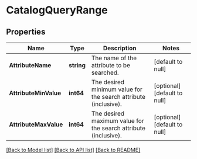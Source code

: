 # CatalogQueryRange

## Properties

 Name                  | Type       | Description                                                     | Notes                        
-----------------------|------------|-----------------------------------------------------------------|------------------------------
 **AttributeName**     | **string** | The name of the attribute to be searched.                       | [default to null]            
 **AttributeMinValue** | **int64**  | The desired minimum value for the search attribute (inclusive). | [optional] [default to null] 
 **AttributeMaxValue** | **int64**  | The desired maximum value for the search attribute (inclusive). | [optional] [default to null] 

[[Back to Model list]](../README.md#documentation-for-models) [[Back to API list]](../README.md#documentation-for-api-endpoints) [[Back to README]](../README.md)

